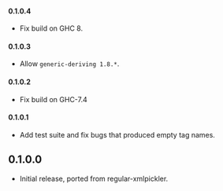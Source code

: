 #### 0.1.0.4

* Fix build on GHC 8.

#### 0.1.0.3

* Allow `generic-deriving 1.8.*`.

#### 0.1.0.2

* Fix build on GHC-7.4

#### 0.1.0.1

* Add test suite and fix bugs that produced empty tag names.

## 0.1.0.0

* Initial release, ported from regular-xmlpickler.
